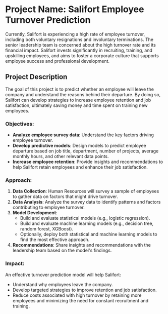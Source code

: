 # Project Name: Salifort Employee Turnover Prediction

Currently, Salifort is experiencing a high rate of employee turnover, including both voluntary resignations and involuntary terminations. The senior leadership team is concerned about the high turnover rate and its financial impact. Salifort invests significantly in recruiting, training, and upskilling employees, and aims to foster a corporate culture that supports employee success and professional development.

## Project Description

The goal of this project is to predict whether an employee will leave the company and understand the reasons behind their departure. By doing so, Salifort can develop strategies to increase employee retention and job satisfaction, ultimately saving money and time spent on training new employees.

### Objectives:
- **Analyze employee survey data**: Understand the key factors driving employee turnover.
- **Develop predictive models**: Design models to predict employee departure based on job title, department, number of projects, average monthly hours, and other relevant data points.
- **Increase employee retention**: Provide insights and recommendations to help Salifort retain employees and enhance their job satisfaction.

### Approach:
1. **Data Collection**: Human Resources will survey a sample of employees to gather data on factors that might drive turnover.
2. **Data Analysis**: Analyze the survey data to identify patterns and factors contributing to employee turnover.
3. **Model Development**: 
   - Build and evaluate statistical models (e.g., logistic regression).
   - Build and evaluate machine learning models (e.g., decision tree, random forest, XGBoost).
   - Optionally, deploy both statistical and machine learning models to find the most effective approach.
4. **Recommendations**: Share insights and recommendations with the leadership team based on the model's findings.

### Impact:
An effective turnover prediction model will help Salifort:
- Understand why employees leave the company.
- Develop targeted strategies to improve retention and job satisfaction.
- Reduce costs associated with high turnover by retaining more employees and minimizing the need for constant recruitment and training.



